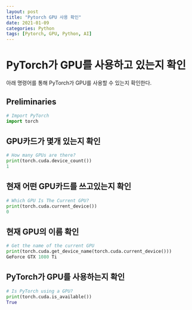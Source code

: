 ```yaml
---
layout: post
title: "Pytorch GPU 사용 확인"
date: 2021-01-09
categories: Python
tags: [Pytorch, GPU, Python, AI]
---
```




# PyTorch가 GPU를 사용하고 있는지 확인

아래 명령어를 통해  PyTorch가  GPU를 사용할 수 있는지 확인한다.





## Preliminaries

```python
# Import PyTorch
import torch
```

## GPU카드가 몇개 있는지 확인

```python
# How many GPUs are there?
print(torch.cuda.device_count())
1
```



## 현재 어떤 GPU카드를 쓰고있는지 확인

```python
# Which GPU Is The Current GPU?
print(torch.cuda.current_device())
0
```



## 현재 GPU의 이름 확인

```python
# Get the name of the current GPU
print(torch.cuda.get_device_name(torch.cuda.current_device()))
GeForce GTX 1080 Ti
```



## PyTorch가 GPU를 사용하는지 확인

```python
# Is PyTorch using a GPU?
print(torch.cuda.is_available())
True
```

#### 